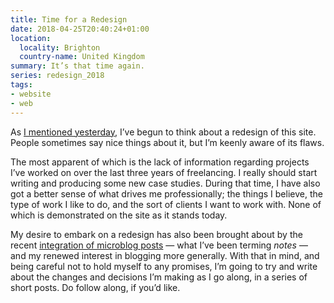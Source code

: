 ```yaml
---
title: Time for a Redesign
date: 2018-04-25T20:40:24+01:00
location:
  locality: Brighton
  country-name: United Kingdom
summary: It’s that time again.
series: redesign_2018
tags:
- website
- web
---
```

As [I mentioned yesterday][1], I’ve begun to think about a redesign of this site. People sometimes say nice things about it, but I’m keenly aware of its flaws.

The most apparent of which is the lack of information regarding projects I’ve worked on over the last three years of freelancing. I really should start writing and producing some new case studies. During that time, I have also got a better sense of what drives me professionally; the things I believe, the type of work I like to do, and the sort of clients I want to work with. None of which is demonstrated on the site as it stands today.

My desire to embark on a redesign has also been brought about by the recent [integration of microblog posts][2] — what I’ve been terming *notes* — and my renewed interest in blogging more generally. With that in mind, and being careful not to hold myself to any promises, I’m going to try and write about the changes and decisions I’m making as I go along, in a series of short posts. Do follow along, if you’d like.

[1]: /notes/1524606116
[2]: /2018/01/microblogging

